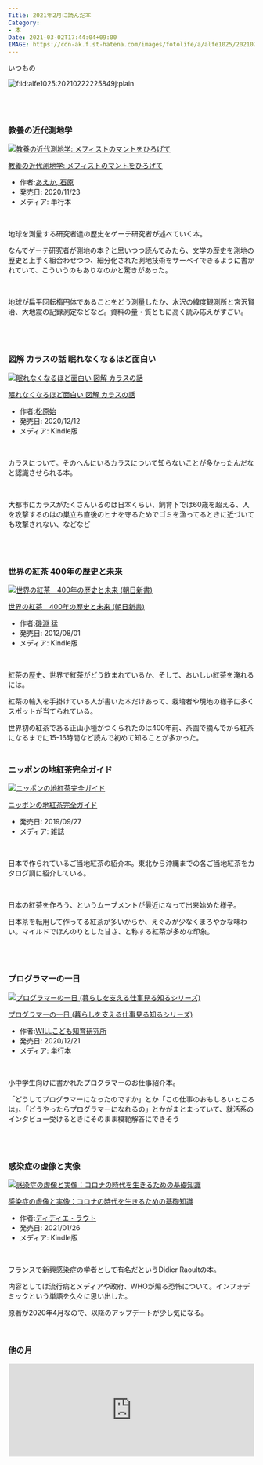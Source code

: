 ```yaml
---
Title: 2021年2月に読んだ本
Category:
- 本
Date: 2021-03-02T17:44:04+09:00
IMAGE: https://cdn-ak.f.st-hatena.com/images/fotolife/a/alfe1025/20210222/20210222225849.jpg
---
```


<p>いつもの</p>
<p><img src="https://cdn-ak.f.st-hatena.com/images/fotolife/a/alfe1025/20210222/20210222225849.jpg" alt="f:id:alfe1025:20210222225849j:plain" title="" class="hatena-fotolife" itemprop="image" /></p>
<p> </p>

### <br />教養の近代測地学

<div class="freezed">
<div class="hatena-asin-detail"><a href="https://www.amazon.co.jp/exec/obidos/ASIN/4588352342/ab1025-22/"><img src="https://m.media-amazon.com/images/I/51R-Y+bwDfL.jpg" class="hatena-asin-detail-image" alt="教養の近代測地学: メフィストのマントをひろげて" title="教養の近代測地学: メフィストのマントをひろげて" /></a>
<div class="hatena-asin-detail-info">
<p class="hatena-asin-detail-title"><a href="https://www.amazon.co.jp/exec/obidos/ASIN/4588352342/ab1025-22/">教養の近代測地学: メフィストのマントをひろげて</a></p>
<ul>
<li><span class="hatena-asin-detail-label">作者:</span><a href="http://d.hatena.ne.jp/keyword/%A4%A2%A4%A8%A4%AB%2C%20%C0%D0%B8%B6" class="keyword">あえか, 石原</a></li>
<li><span class="hatena-asin-detail-label">発売日:</span> 2020/11/23</li>
<li><span class="hatena-asin-detail-label">メディア:</span> 単行本</li>
</ul>
</div>
<div class="hatena-asin-detail-foot"> </div>
</div>
</div>
<p>地球を測量する研究者達の歴史をゲーテ研究者が述べていく本。</p>
<p>なんでゲーテ研究者が測地の本？と思いつつ読んでみたら、文学の歴史を測地の歴史と上手く組合わせつつ、細分化された測地技術をサーベイできるように書かれていて、こういうのもありなのかと驚きがあった。</p>
<p> </p>
<p>地球が扁平回転楕円体であることをどう測量したか、水沢の緯度観測所と宮沢賢治、大地震の記録測定などなど。資料の量・質ともに高く読み応えがすごい。</p>
<p> </p>

### <br />図解 カラスの話 眠れなくなるほど面白い

<div class="freezed">
<div class="hatena-asin-detail"><a href="https://www.amazon.co.jp/exec/obidos/ASIN/B08MNM48VW/ab1025-22/"><img src="https://m.media-amazon.com/images/I/51u62kFJaHL.jpg" class="hatena-asin-detail-image" alt="眠れなくなるほど面白い 図解 カラスの話" title="眠れなくなるほど面白い 図解 カラスの話" /></a>
<div class="hatena-asin-detail-info">
<p class="hatena-asin-detail-title"><a href="https://www.amazon.co.jp/exec/obidos/ASIN/B08MNM48VW/ab1025-22/">眠れなくなるほど面白い 図解 カラスの話</a></p>
<ul>
<li><span class="hatena-asin-detail-label">作者:</span><a href="http://d.hatena.ne.jp/keyword/%BE%BE%B8%B6%BB%CF" class="keyword">松原始</a></li>
<li><span class="hatena-asin-detail-label">発売日:</span> 2020/12/12</li>
<li><span class="hatena-asin-detail-label">メディア:</span> Kindle版</li>
</ul>
</div>
<div class="hatena-asin-detail-foot"> </div>
</div>
</div>
<p>カラスについて。そのへんにいるカラスについて知らないことが多かったんだなと認識させられる本。</p>
<p> </p>
<p>大都市にカラスがたくさんいるのは日本くらい、飼育下では60歳を超える、人を攻撃するのはの巣立ち直後のヒナを守るためでゴミを漁ってるときに近づいても攻撃されない、などなど</p>
<p> </p>

### <br />世界の紅茶 400年の歴史と未来

<div class="freezed">
<div class="hatena-asin-detail"><a href="https://www.amazon.co.jp/exec/obidos/ASIN/B009AAL0JG/ab1025-22/"><img src="https://m.media-amazon.com/images/I/41wh-oLSnjL.jpg" class="hatena-asin-detail-image" alt="世界の紅茶　400年の歴史と未来 (朝日新書)" title="世界の紅茶　400年の歴史と未来 (朝日新書)" /></a>
<div class="hatena-asin-detail-info">
<p class="hatena-asin-detail-title"><a href="https://www.amazon.co.jp/exec/obidos/ASIN/B009AAL0JG/ab1025-22/">世界の紅茶　400年の歴史と未来 (朝日新書)</a></p>
<ul>
<li><span class="hatena-asin-detail-label">作者:</span><a href="http://d.hatena.ne.jp/keyword/%B0%EB%CA%A5%20%CC%D4" class="keyword">磯淵 猛</a></li>
<li><span class="hatena-asin-detail-label">発売日:</span> 2012/08/01</li>
<li><span class="hatena-asin-detail-label">メディア:</span> Kindle版</li>
</ul>
</div>
<div class="hatena-asin-detail-foot"> </div>
</div>
</div>
<p>紅茶の歴史、世界で紅茶がどう飲まれているか、そして、おいしい紅茶を淹れるには。</p>
<p>紅茶の輸入を手掛けている人が書いた本だけあって、栽培者や現地の様子に多くスポットが当てられている。</p>
<p>世界初の紅茶である正山小種がつくられたのは400年前、茶園で摘んでから紅茶になるまでに15-16時間など読んで初めて知ることが多かった。</p>

### <br />ニッポンの地紅茶完全ガイド 

<div class="freezed">
<div class="hatena-asin-detail"><a href="https://www.amazon.co.jp/exec/obidos/ASIN/4777957217/ab1025-22/"><img src="https://m.media-amazon.com/images/I/41mJtnROkcL.jpg" class="hatena-asin-detail-image" alt="ニッポンの地紅茶完全ガイド" title="ニッポンの地紅茶完全ガイド" /></a>
<div class="hatena-asin-detail-info">
<p class="hatena-asin-detail-title"><a href="https://www.amazon.co.jp/exec/obidos/ASIN/4777957217/ab1025-22/">ニッポンの地紅茶完全ガイド</a></p>
<ul>
<li><span class="hatena-asin-detail-label">発売日:</span> 2019/09/27</li>
<li><span class="hatena-asin-detail-label">メディア:</span> 雑誌</li>
</ul>
</div>
<div class="hatena-asin-detail-foot"> </div>
</div>
</div>
<p>日本で作られているご当地紅茶の紹介本。東北から沖縄までの各ご当地紅茶をカタログ調に紹介している。</p>
<p> </p>
<p>日本の紅茶を作ろう、というムーブメントが最近になって出来始めた様子。</p>
<p>日本茶を転用して作ってる紅茶が多いからか、えぐみが少なくまろやかな味わい。マイルドでほんのりとした甘さ、と称する紅茶が多めな印象。</p>
<p> </p>

### <br />プログラマーの一日

<div class="freezed">
<div class="hatena-asin-detail"><a href="https://www.amazon.co.jp/exec/obidos/ASIN/4586086254/ab1025-22/"><img src="https://m.media-amazon.com/images/I/51XWQ1-zioL.jpg" class="hatena-asin-detail-image" alt="プログラマーの一日 (暮らしを支える仕事見る知るシリーズ)" title="プログラマーの一日 (暮らしを支える仕事見る知るシリーズ)" /></a>
<div class="hatena-asin-detail-info">
<p class="hatena-asin-detail-title"><a href="https://www.amazon.co.jp/exec/obidos/ASIN/4586086254/ab1025-22/">プログラマーの一日 (暮らしを支える仕事見る知るシリーズ)</a></p>
<ul>
<li><span class="hatena-asin-detail-label">作者:</span><a href="http://d.hatena.ne.jp/keyword/WILL%A4%B3%A4%C9%A4%E2%C3%CE%B0%E9%B8%A6%B5%E6%BD%EA" class="keyword">WILLこども知育研究所</a></li>
<li><span class="hatena-asin-detail-label">発売日:</span> 2020/12/21</li>
<li><span class="hatena-asin-detail-label">メディア:</span> 単行本</li>
</ul>
</div>
<div class="hatena-asin-detail-foot"> </div>
</div>
</div>
<p>小中学生向けに書かれたプログラマーのお仕事紹介本。</p>
<p>「どうしてプログラマーになったのですか」とか「この仕事のおもしろいところは」、「どうやったらプログラマーになれるの」とかがまとまっていて、就活系のインタビュー受けるときにそのまま模範解答にできそう</p>
<p> </p>

### <br />感染症の虚像と実像

<div class="freezed">
<div class="hatena-asin-detail"><a href="https://www.amazon.co.jp/exec/obidos/ASIN/B08V112JXT/ab1025-22/"><img src="https://m.media-amazon.com/images/I/417ldpKOM4L.jpg" class="hatena-asin-detail-image" alt="感染症の虚像と実像：コロナの時代を生きるための基礎知識" title="感染症の虚像と実像：コロナの時代を生きるための基礎知識" /></a>
<div class="hatena-asin-detail-info">
<p class="hatena-asin-detail-title"><a href="https://www.amazon.co.jp/exec/obidos/ASIN/B08V112JXT/ab1025-22/">感染症の虚像と実像：コロナの時代を生きるための基礎知識</a></p>
<ul>
<li><span class="hatena-asin-detail-label">作者:</span><a href="http://d.hatena.ne.jp/keyword/%A5%C7%A5%A3%A5%C7%A5%A3%A5%A8%A1%A6%A5%E9%A5%A6%A5%C8" class="keyword">ディディエ・ラウト</a></li>
<li><span class="hatena-asin-detail-label">発売日:</span> 2021/01/26</li>
<li><span class="hatena-asin-detail-label">メディア:</span> Kindle版</li>
</ul>
</div>
<div class="hatena-asin-detail-foot"> </div>
</div>
</div>
<p>フランスで新興感染症の学者として有名だというDidier Raoultの本。</p>
<p>内容としては流行病とメディアや政府、WHOが煽る恐怖について。インフォデミックという単語を久々に思い出した。</p>
<p>原著が2020年4月なので、以降のアップデートが少し気になる。</p>
<p> </p>

### 他の月

<p><iframe src="https://hatenablog-parts.com/embed?url=https%3A%2F%2Fblog.alfebelow.com%2Fentry%2F2021%2F01%2F31%2F2020%25E5%25B9%25B412%25E6%259C%2588%25E3%2581%258B%25E3%2582%25892021%25E5%25B9%25B41%25E6%259C%2588%25E3%2581%25AB%25E8%25AA%25AD%25E3%2582%2593%25E3%2581%25A0%25E6%259C%25AC" title="2020年12月から2021年1月に読んだ本 - FUN YOU BLOG" class="embed-card embed-blogcard" scrolling="no" frameborder="0" style="display: block; width: 100%; height: 190px; max-width: 500px; margin: auto;"></iframe></p>
<p> </p>
